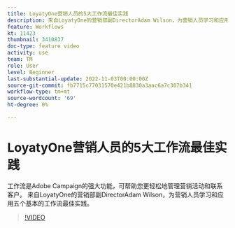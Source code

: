 ```yaml
---
title: LoyatyOne营销人员的5大工作流最佳实践
description: 来自LoyatyOne的营销部副DirectorAdam Wilson，为营销人员学习和应用五个基本的工作流最佳实践。
feature: Workflows
kt: 11423
thumbnail: 3410837
doc-type: feature video
activity: use
team: TM
role: User
level: Beginner
last-substantial-update: 2022-11-03T00:00:00Z
source-git-commit: fb7715c77031570e421b8830a3aac6a7c307b341
workflow-type: tm+mt
source-wordcount: '69'
ht-degree: 0%

---
```



# LoyatyOne营销人员的5大工作流最佳实践

工作流是Adobe Campaign的强大功能，可帮助您更轻松地管理营销活动和联系客户。 来自LoyatyOne的营销部副DirectorAdam Wilson，为营销人员学习和应用五个基本的工作流最佳实践。

>[!VIDEO](https://video.tv.adobe.com/v/3410837?quality=12)
